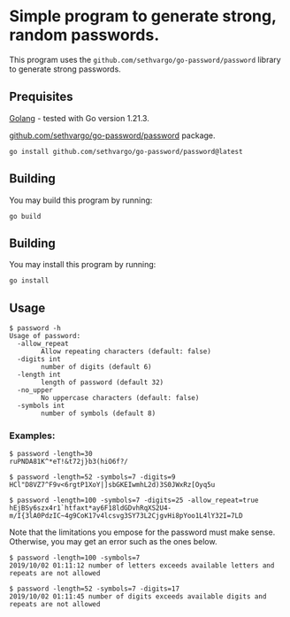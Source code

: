 # Simple program to generate strong, random passwords.

This program uses the `github.com/sethvargo/go-password/password` library to generate strong passwords.

## Prequisites

[Golang](https://golang.org) - tested with Go version 1.21.3.

[github.com/sethvargo/go-password/password](https://godoc.org/github.com/sethvargo/go-password/password) package.
```
go install github.com/sethvargo/go-password/password@latest
```

## Building

You may build this program by running:

```
go build
```

## Building

You may install this program by running:

```
go install
```

## Usage

```
$ password -h
Usage of password:
  -allow_repeat
    	Allow repeating characters (default: false)
  -digits int
    	number of digits (default 6)
  -length int
    	length of password (default 32)
  -no_upper
    	No uppercase characters (default: false)
  -symbols int
    	number of symbols (default 8)
```

### Examples:

```
$ password -length=30
ruPNDA81K^*eT!&t72j}b3(hiO6f?/
```

```
$ password -length=52 -symbols=7 -digits=9
HCl"D8VZ7^F9v<6rgtP1XoY|]sbGKEIwmhL2d)3S0JWxRz[Oyq5u
```

```
$ password -length=100 -symbols=7 -digits=25 -allow_repeat=true
hEjBSy6szx4r1`htfaxt*ay6F18ldGDvhRqXS2U4-m/I{3lA0PdzIC~4g9CoK17v4lcsvg3SY73L2CjgvHi8pYoo1L4lY32I=7LD
```

Note that the limitations you empose for the password must make sense. Otherwise, you may get an error such as the ones below.

```
$ password -length=100 -symbols=7
2019/10/02 01:11:12 number of letters exceeds available letters and repeats are not allowed
```

```
$ password -length=52 -symbols=7 -digits=17
2019/10/02 01:11:45 number of digits exceeds available digits and repeats are not allowed
```


